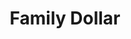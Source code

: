 ---
title: "Family Dollar"
url: /martinsville/family-dollar-east-church-street/
shop: variety store
---